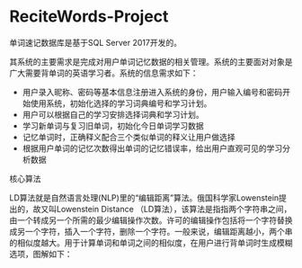 # ReciteWords-Project
单词速记数据库是基于SQL Server 2017开发的。

其系统的主要需求是完成对用户单词记忆数据的相关管理。系统的主要面对对象是广大需要背单词的英语学习者。系统的信息需求如下：

- 用户录入昵称、密码等基本信息注册进入系统的身份，用户输入编号和密码开始使用系统，初始化选择的学习词典编号和学习计划。
- 用户可以根据自己的学习安排选择词典和学习计划。
- 学习新单词与复习旧单词，初始化今日单词学习数据
- 记忆单词时，正确释义配合三个类似单词的释义让用户做选择
- 根据用户单词的记忆次数得出单词的记忆错误率，给出用户直观可见的学习分析数据

核心算法

LD算法就是自然语言处理(NLP)里的“编辑距离”算法。俄国科学家Lowenstein提出的，故又叫Lowenstein Distance （LD算法），该算法是指指两个字符串之间，由一个转成另一个所需的最少编辑操作次数。许可的编辑操作包括将一个字符替换成另一个字符，插入一个字符，删除一个字符。一般来说，编辑距离越小，两个串的相似度越大。用于计算单词和单词之间的相似度，在用户进行背单词时生成模糊选项，图解如下：






